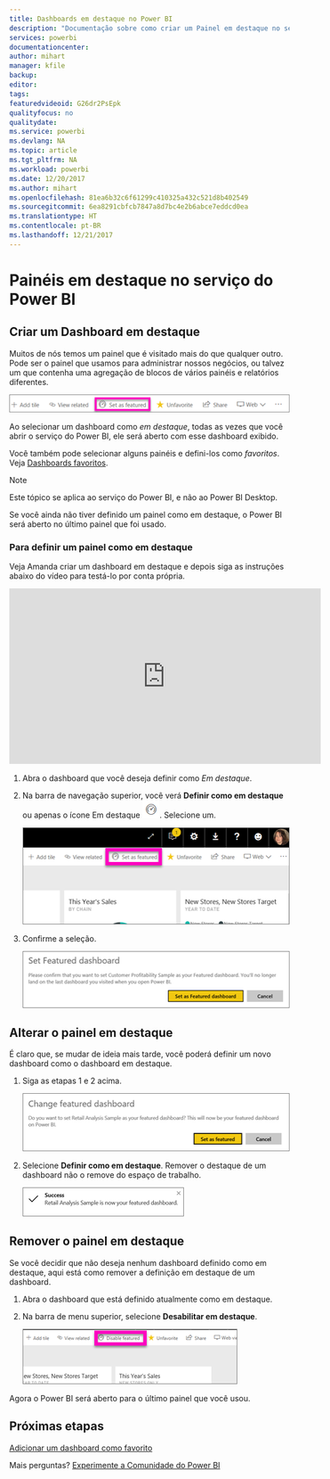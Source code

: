 ```yaml
---
title: Dashboards em destaque no Power BI
description: "Documentação sobre como criar um Painel em destaque no serviço do Power BI"
services: powerbi
documentationcenter: 
author: mihart
manager: kfile
backup: 
editor: 
tags: 
featuredvideoid: G26dr2PsEpk
qualityfocus: no
qualitydate: 
ms.service: powerbi
ms.devlang: NA
ms.topic: article
ms.tgt_pltfrm: NA
ms.workload: powerbi
ms.date: 12/20/2017
ms.author: mihart
ms.openlocfilehash: 81ea6b32c6f61299c410325a432c521d8b402549
ms.sourcegitcommit: 6ea8291cbfcb7847a8d7bc4e2b6abce7eddcd0ea
ms.translationtype: HT
ms.contentlocale: pt-BR
ms.lasthandoff: 12/21/2017
---
```

# <a name="featured-dashboards-in-power-bi-service"></a>Painéis em destaque no serviço do Power BI
## <a name="create-a-featured-dashboard"></a>Criar um Dashboard em destaque
Muitos de nós temos um painel que é visitado mais do que qualquer outro.  Pode ser o painel que usamos para administrar nossos negócios, ou talvez um que contenha uma agregação de blocos de vários painéis e relatórios diferentes.

![](media/service-dashboard-featured/power-bi-feature-nav.png)

Ao selecionar um dashboard como *em destaque*, todas as vezes que você abrir o serviço do Power BI, ele será aberto com esse dashboard exibido.  

Você também pode selecionar alguns painéis e defini-los como *favoritos*. Veja [Dashboards favoritos](service-dashboard-favorite.md).

> [!NOTE] 
>Este tópico se aplica ao serviço do Power BI, e não ao Power BI Desktop.

Se você ainda não tiver definido um painel como em destaque, o Power BI será aberto no último painel que foi usado.  

### <a name="to-set-a-dashboard-as-featured"></a>Para definir um painel como **em destaque**
Veja Amanda criar um dashboard em destaque e depois siga as instruções abaixo do vídeo para testá-lo por conta própria.

<iframe width="560" height="315" src="https://www.youtube.com/embed/G26dr2PsEpk" frameborder="0" allowfullscreen></iframe>



1. Abra o dashboard que você deseja definir como *Em destaque*. 
2. Na barra de navegação superior, você verá **Definir como em destaque** ou apenas o ícone Em destaque ![](media/service-dashboard-featured/power-bi-featured-icon.png). Selecione um.
   
    ![](media/service-dashboard-featured/power-bi-set-as-featured.png)
3. Confirme a seleção.
   
    ![](media/service-dashboard-featured/power-bi-create-featured.png)

## <a name="change-the-featured-dashboard"></a>Alterar o painel em destaque
É claro que, se mudar de ideia mais tarde, você poderá definir um novo dashboard como o dashboard em destaque.

1. Siga as etapas 1 e 2 acima.
   
    ![](media/service-dashboard-featured/power-bi-change-feature.png)
2. Selecione **Definir como em destaque**. Remover o destaque de um dashboard não o remove do espaço de trabalho.  
   
    ![](media/service-dashboard-featured/power-bi-success.png)

## <a name="remove-the-featured-dashboard"></a>Remover o painel em destaque
Se você decidir que não deseja nenhum dashboard definido como em destaque, aqui está como remover a definição em destaque de um dashboard.

1. Abra o dashboard que está definido atualmente como em destaque.
2. Na barra de menu superior, selecione **Desabilitar em destaque**.
   
    ![](media/service-dashboard-featured/power-bi-unfeature.png)

Agora o Power BI será aberto para o último painel que você usou.  

## <a name="next-steps"></a>Próximas etapas
[Adicionar um dashboard como favorito](service-dashboard-favorite.md)

Mais perguntas? [Experimente a Comunidade do Power BI](http://community.powerbi.com/)

